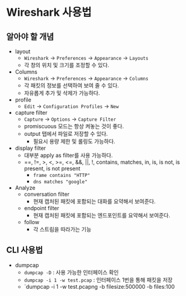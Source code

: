 # Wireshark 사용법

## 알아야 할 개념

- layout
  - `Wireshark` -> `Preferences` -> `Appearance` -> `Layouts`
  - 각 창의 위치 및 크기를 조정할 수 있다.
- Columns
  - `Wireshark` -> `Preferences` -> `Appearance` -> `Columns`
  - 각 패킷의 정보를 선택하여 보여 줄 수 있다.
  - 자유롭게 추가 및 삭제가 가능하다.
- profile
  - `Edit` -> `Configuration Profiles` -> `New`
- capture filter
  - `Capture` -> `Options` -> `Capture Filter`
  - promiscuous 모드는 항상 켜놓는 것이 좋다.
  - output 탭에서 파일로 저장할 수 있다.
    - 필요시 용량 제한 및 롤링도 가능하다.
- display filter
  - 대부분 apply as filter를 사용 가능하다.
  - ==, !=, >, <, >=, <=, &&, ||, !, contains, matches, in, is, is not, is present, is not present
    - `frame contains "HTTP"`
    - `dns matches "google"`
- Analyze
    - conversation filter
      - 현재 캡처된 패킷에 포함되는 대화를 요약해서 보여준다.
    - endpoint filter
      - 현재 캡처된 패킷에 포함되는 엔드포인트를 요약해서 보여준다.
    - follow
      - 각 스트림을 따라가는 기능

## CLI 사용법

- dumpcap
  - `dumpcap -D` : 사용 가능한 인터페이스 확인
  - `dumpcap -i 1 -w test.pcap` : 인터페이스 1번을 통해 패킷을 저장
  - `dumpcap -i 1 -w test.pcapng -b filesize:500000 -b files:100
